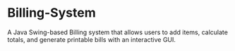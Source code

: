 # Billing-System
A Java Swing-based Billing system that allows users to add items, calculate totals, and generate printable bills with an interactive GUI.
